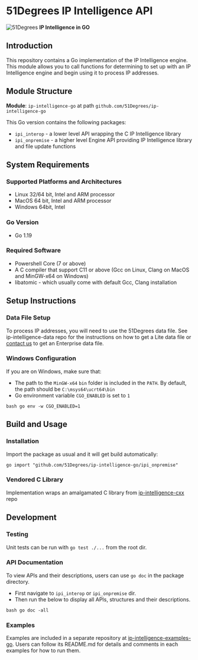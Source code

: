 # 51Degrees IP Intelligence API

![51Degrees](https://51degrees.com/img/logo.png?utm_source=github&utm_medium=repository&utm_campaign=c_open_source&utm_content=readme_main "Data rewards the curious") **IP Intelligence in GO**

## Introduction

This repository contains a Go implementation of the IP Intelligence engine.
This module allows you to call functions for determining to set up with an IP Intelligence engine and begin using it to process IP addresses.

## Module Structure

**Module**: `ip-intelligence-go` at path `github.com/51Degrees/ip-intelligence-go`

This Go version contains the following packages:
- `ipi_interop` - a lower level API wrapping the C IP Intelligence library
- `ipi_onpremise` - a higher level Engine API providing IP Intelligence library and file update functions

## System Requirements

### Supported Platforms and Architectures
- Linux 32/64 bit, Intel and ARM processor
- MacOS 64 bit, Intel and ARM processor
- Windows 64bit, Intel

### Go Version
- Go 1.19

### Required Software
- Powershell Core (7 or above)
- A C compiler that support C11 or above (Gcc on Linux, Clang on MacOS and MinGW-x64 on Windows)
- libatomic - which usually come with default Gcc, Clang installation

## Setup Instructions

### Data File Setup

To process IP addresses, you will need to use the 51Degrees data file.
See ip-intelligence-data repo for the instructions on how to get a Lite data file or [contact us](https://51degrees.com/contact-us) to get an Enterprise data file.

### Windows Configuration

If you are on Windows, make sure that:
- The path to the `MinGW-x64` `bin` folder is included in the `PATH`. By default, the path should be `C:\msys64\ucrt64\bin`
- Go environment variable `CGO_ENABLED` is set to `1`

```
bash go env -w CGO_ENABLED=1
```


## Build and Usage

### Installation

Import the package as usual and it will get build automatically:


```
go import "github.com/51Degrees/ip-intelligence-go/ipi_onpremise"
```


### Vendored C Library

Implementation wraps an amalgamated C library from [ip-intelligence-cxx](https://github.com/51Degrees/ip-intelligence-cxx) repo

## Development

### Testing

Unit tests can be run with `go test ./...` from the root dir.

### API Documentation

To view APIs and their descriptions, users can use `go doc` in the package directory.
- First navigate to `ipi_interop` or `ipi_onpremise` dir.
- Then run the below to display all APIs, structures and their descriptions.


```
bash go doc -all
```

### Examples

Examples are included in a separate repository at [ip-intelligence-examples-go](https://github.com/51Degrees/ip-intelligence-go-examples).
Users can follow its README.md for details and comments in each examples for how to run them.